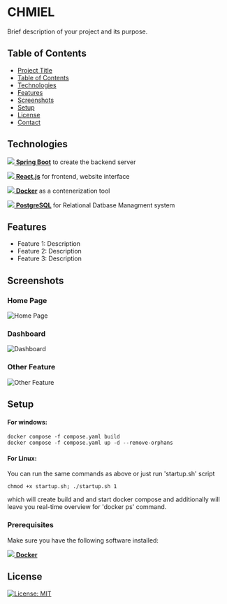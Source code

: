 #  CHMIEL

Brief description of your project and its purpose.

## Table of Contents

- [Project Title](#CHMIEL)
- [Table of Contents](##Table-of-Contents)
- [Technologies](#technologies)
- [Features](##features)
- [Screenshots](#screenshots)
- [Setup](#setup)
- [License](#license)
- [Contact](#contact)

## Technologies

[![](https://github.com/Experrior/CHMIEL/assets/73387931/ce324f52-5e64-44b6-a5f4-00264f6136bd) **Spring Boot**](https://spring.io/projects/spring-boot)
to create the backend server

[![](https://github.com/Experrior/CHMIEL/assets/73387931/520bd416-7c6a-490b-8a8d-eadb2804c3ac) **React.js**](https://react.dev/)
for frontend, website interface

[![](https://github.com/Experrior/CHMIEL/assets/73387931/f496b663-e3e5-4367-a21a-bb51e16a2883) **Docker**](https://www.docker.com/)
as a contenerization tool

[![](https://github.com/Experrior/CHMIEL/assets/73387931/e0b0f258-ca0e-42ae-896e-321afc3ad70b) **PostgreSQL**](https://www.postgresql.org/)
for Relational Datbase Managment system

## Features

- Feature 1: Description
- Feature 2: Description
- Feature 3: Description

## Screenshots

### Home Page

![Home Page](https://via.placeholder.com/800x400)

### Dashboard

![Dashboard](https://via.placeholder.com/800x400)

### Other Feature

![Other Feature](https://via.placeholder.com/800x400)

## Setup

#### For windows:

  ```
  docker compose -f compose.yaml build
  docker compose -f compose.yaml up -d --remove-orphans
  ```

#### For Linux:

  You can run the same commands as above or just run 'startup.sh' script
  
  ``` 
  chmod +x startup.sh; ./startup.sh 1
  ```
  
  which will create build and and start docker compose and additionally will leave you real-time overview for 'docker ps' command.

### Prerequisites

Make sure you have the following software installed:

[![](https://github.com/Experrior/CHMIEL/assets/73387931/f496b663-e3e5-4367-a21a-bb51e16a2883) **Docker**](https://www.docker.com/)

## License

[![License: MIT](https://img.shields.io/badge/License-MIT-yellow.svg)](https://opensource.org/licenses/MIT)


